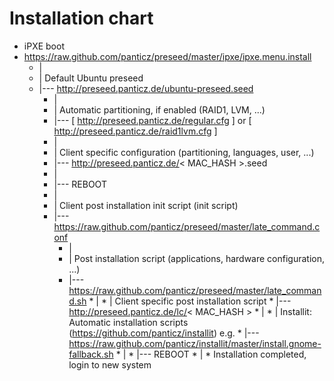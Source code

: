 Installation chart
=======

* iPXE boot
* https://raw.github.com/panticz/preseed/master/ipxe/ipxe.menu.install
   * |
   * | Default Ubuntu preseed
   * |--- http://preseed.panticz.de/ubuntu-preseed.seed
      * |
      * | Automatic partitioning, if enabled (RAID1, LVM, ...)
      * |--- [ http://preseed.panticz.de/regular.cfg ] or [ http://preseed.panticz.de/raid1lvm.cfg ]
      * |
      * | Client specific configuration (partitioning, languages, user, ...)
      * |--- http://preseed.panticz.de/< MAC_HASH >.seed
      * |
      * |--- REBOOT
      * |
      * | Client post installation init script (init script)
      * |--- https://raw.github.com/panticz/preseed/master/late_command.conf
         * |
         * | Post installation script (applications, hardware configuration, ...)
         * |--- https://raw.github.com/panticz/preseed/master/late_command.sh
               * |
               * | Client specific post installation script
               * |--- http://preseed.panticz.de/lc/< MAC_HASH >
                  * |
                  * | Installit: Automatic installation scripts (https://github.com/panticz/installit) e.g.
                  * |--- https://raw.github.com/panticz/installit/master/install.gnome-fallback.sh
                  * |
                  * |--- REBOOT
                  * |
                  * Installation completed, login to new system

